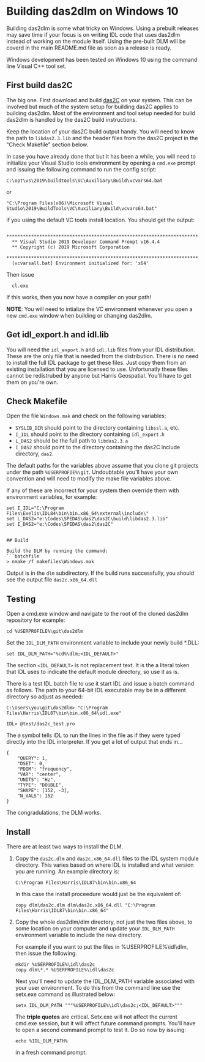 # Building das2dlm on Windows 10

Building das2dlm is some what tricky on Windows.  Using a prebuilt releases may
save time if your focus is on writing IDL code that uses das2dlm instead of
working on the module itself.  Using the pre-built DLM will be coverd in the
main README.md file as soon as a release is ready.

Windows development has been tested on Windows 10 using the command line
Visual C++ tool set.

## First build das2C

The big one.  First download and build
[das2C](https://github.com/das-developers/das2C) on your system.  This can be
involved but much of the system setup for building das2C applies to building
das2dlm.  Most of the environment and tool setup needed for build das2dlm is
handled by the das2C build instructions.

Keep the location of your das2C build output handy.  You will need to know
the path to `libdas2.3.lib` and the header files from the das2C project in
the "Check Makefile" section below.

In case you have already done that but it has been a while, you will need to
initialize your Visual Studio tools environment by opening a `cmd.exe` prompt
and issuing the following command to run the config script:

  `C:\opt\vs\2019\buildtools\VC\Auxiliary\Build\vcvars64.bat`
  
or 

  `"C:\Program Files(x86)\Microsoft Visual Studio\2019\BuildTools\VC\Auxiliary\Build\vcvars64.bat"`

if you using the default VC tools install location.  You should get the output:
```
  **********************************************************************
  ** Visual Studio 2019 Developer Command Prompt v16.4.4
  ** Copyright (c) 2019 Microsoft Corporation
  **********************************************************************
  [vcvarsall.bat] Environment initialized for: 'x64'
```

Then issue
```batchfile
  cl.exe
```
If this works, then you now have a compiler on your path!  

**NOTE**: You will need to intialize the VC environment whenever you open
a new `cmd.exe` window when building or changing das2dlm.

## Get idl_export.h and idl.lib

You will need the `idl_export.h` and `idl.lib` files from your IDL distribution.
These are the only file that is needed from the distribution.  There is no need
to install the full IDL package to get these files.  Just copy them from an
existing installation that you are licensed to use.  Unfortunatly these files
cannot be redistrubed by anyone but Harris Geospatial. You'll have to get them
on you're own.

## Check Makefile

Open the file `Windows.mak` and check on the following variables:

  * `SYSLIB_DIR` should point to the directory containing `libssl.a`, etc.
  * `I_IDL` should point to the directory containing `idl_export.h`
  * `L_DAS2` should be the full path to `libdas2.3.a`
  * `I_DAS2` should point to the directory containing the das2C include 
    directory, `das2`.

The default paths for the variables above assume that you clone git projects
under the path `%USERPROFIE%\git`. Undoubtable you'll have your own convention
and will need to modify the make file variables above.

If any of these are incorrect for your system then override them with 
environment variables, for example:

```batchfile
set I_IDL="C:\Program Files\Exelis\IDL84\bin\bin.x86_64\external\include\"
set L_DAS2="e:\Codes\SPEDAS\das2\das2C\build\libdas2.3.lib"
set I_DAS2="e:\Codes\SPEDAS\das2\das2C"


## Build

Build the DLM by running the command:
```batchfile
> nmake /f makefiles\Windows.mak
```
Output is in the `dlm` subdirectory.  If the build runs successfully, you
should see the output file `das2c.x86_64.dll`

## Testing

Open a cmd.exe window and navigate to the root of the cloned das2dlm repository
for example:

```batchfile
cd %USERPROFILE%\git\das2dlm
```

Set the `IDL_DLM_PATH` environment variable to include your newly build *.DLL:

```batchfile
set IDL_DLM_PATH="%cd%\dlm;<IDL_DEFAULT>"
```
The section `<IDL_DEFAULT>` is not replacement text.  It is the a literal token that
IDL uses to indicate the default module directory, so use it as is.

There is a test IDL batch file to use it start IDL and issue a batch command
as follows.  The path to your 64-bit IDL executable may be in a different 
directory so adjust as needed:

```batchfile
C:\Users\you\git\das2dlm> "C:\Program Files\Harris\IDL87\bin\bin.x86_64\idl.exe"

IDL> @test/das2c_test.pro
```

The `@` symbol tells IDL to run the lines in the file as if they were typed
directly into the IDL interpreter.  If you get a lot of output that ends in...
```
{
    "QUERY": 1,
    "DSET": 0,
    "PDIM": "frequency",
    "VAR": "center",
    "UNITS": "Hz",
    "TYPE": "DOUBLE",
    "SHAPE": [152, -3],
    "N_VALS": 152
}
```

The congradulations, the DLM works.

## Install

There are at least two ways to install the DLM.

 1. Copy the `das2c.dlm` and `das2c.x86_64.dll` files to the IDL system
    module directory.  This varies based on where IDL is installed and what
    version you are running.  An example directory is:
    
    `C:\Program Files\Harris\IDL87\bin\bin.x86_64`
    
    In this case the install proceedure would just be the equivalent of:
    
    `copy dlm\das2c.dlm dlm\das2c.x86_64.dll "C:\Program Files\Harris\IDL87\bin\bin.x86_64"`
    

 2. Copy the whole das2dlm/dlm directory, not just the two files above,
    to some location on your computer and update your `IDL_DLM_PATH`
    environment variable to include the new directory.
    
    For example if you want to put the files in %USERPROFILE%\idl\dlm, then
    issue the following.
    
    ```batchfile
    mkdir %USERPROFILE%\idl\das2c
    copy dlm\*.* %USERPROFILE%\idl\das2c
    ```

    Next you'll need to update the IDL_DLM_PATH variable associated with your
    user environment.  To do this from the command line use the setx.exe
    command as illustrated below:
    
    ```batchfile
    setx IDL_DLM_PATH """%USERPROFILE%\idl\das2c;<IDL_DEFAULT>"""
    ```
    The **triple quotes** are critical.  Setx.exe will not affect the current
    cmd.exe session, but it will affect future command prompts.  You'll have
    to open a second command prompt to test it.  Do so now by issuing:
    
    ```batchfile
    echo %IDL_DLM_PATH%
    ```
    in a fresh command prompt.
    


















